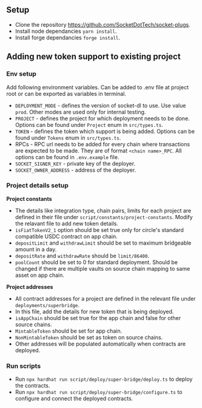 ## Setup

- Clone the repository https://github.com/SocketDotTech/socket-plugs.
- Install node dependancies `yarn install`.
- Install forge dependancies `forge install`.

## Adding new token support to existing project

### Env setup

Add following environment variables. Can be added to .env file at project root or can be exported as variables in terminal.
- `DEPLOYMENT_MODE` - defines the version of socket-dl to use. Use value `prod`. Other modes are used only for internal testing.
- `PROJECT` - defines the project for which deployment needs to be done. Options can be found under `Project` enum in `src/types.ts`.
- `TOKEN` - defines the token which support is being added. Options can be found under `Tokens` enum in `src/types.ts`.
- RPCs - RPC url needs to be added for every chain where transactions are expected to be made. They are of format `<chain name>_RPC`. All options can be found in `.env.example` file.
- `SOCKET_SIGNER_KEY` - private key of the deployer.
- `SOCKET_OWNER_ADDRESS` - address of the deployer.

### Project details setup
__Project constants__
- The details like integration type, chain pairs, limits for each project are defined in their file under `script/constants/project-constants`. Modify the relavant file to add new token details.
- `isFiatTokenV2_1` option should be set true only for circle's standard compatible USDC contract on app chain. 
- `depositLimit` and `withdrawLimit` should be set to maximum bridgeable amount in a day.
- `depositRate` and `withdrawRate` should be `limit/86400`.
- `poolCount` should be set to 0 for standard deployment. Should be changed if there are multiple vaults on source chain mapping to same asset on app chain.

__Project addresses__
- All contract addresses for a project are defined in the relevant file under `deployments/superbridge`.
- In this file, add the details for new token that is being deployed.
- `isAppChain` should be set true for the app chain and false for other source chains.
- `MintableToken` should be set for app chain.
- `NonMintableToken` should be set as token on source chains.
- Other addresses will be populated automatically when contracts are deployed.

### Run scripts
- Run `npx hardhat run script/deploy/super-bridge/deploy.ts` to deploy the contracts.
- Run `npx hardhat run script/deploy/super-bridge/configure.ts` to configure and connect the deployed contracts.

